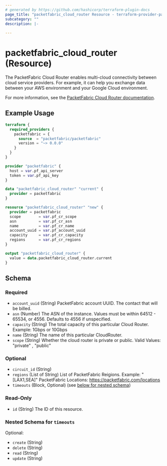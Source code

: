 ```yaml
---
# generated by https://github.com/hashicorp/terraform-plugin-docs
page_title: "packetfabric_cloud_router Resource - terraform-provider-packetfabric"
subcategory: ""
description: |-
  
---
```


# packetfabric_cloud_router (Resource)

The PacketFabric Cloud Router enables multi-cloud connectivity between cloud service providers. For example, it can help you exchange data between your AWS environment and your Google Cloud environment.

For more information, see the [PacketFabric Cloud Router documentation](https://docs.packetfabric.com/cr/overview/).


## Example Usage

```terraform
terraform {
  required_providers {
    packetfabric = {
      source  = "packetfabric/packetfabric"
      version = "~> 0.0.0"
    }
  }
}

provider "packetfabric" {
  host = var.pf_api_server
  token = var.pf_api_key
}

data "packetfabric_cloud_router" "current" {
  provider = packetfabric
}

resource "packetfabric_cloud_router" "new" {
  provider = packetfabric
  scope        = var.pf_cr_scope
  asn          = var.pf_cr_asn
  name         = var.pf_cr_name
  account_uuid = var.pf_account_uuid
  capacity     = var.pf_cr_capacity
  regions      = var.pf_cr_regions
}

output "packetfabric_cloud_router" {
  value = data.packetfabric_cloud_router.current
}
```

<!-- schema generated by tfplugindocs -->
## Schema

### Required

- `account_uuid` (String) PacketFabric account UUID. The contact that will be billed.
- `asn` (Number) The ASN of the instance.
		Values must be within 64512 - 65534, or 4556.
		Defaults to 4556 if unspecified.
- `capacity` (String) The total capacity of this particular Cloud Router.
		Example: 1Gbps or 10Gbps
- `name` (String) The name of this particular CloudRouter.
- `scope` (String) Whether the cloud router is private or public.
		Valid Values: "private" , "public"

### Optional

- `circuit_id` (String)
- `regions` (List of String) List of PacketFabric Reigions.
		Example: "[LAX1,SEA]"
		PacketFabric Locations: https://packetfabric.com/locations
- `timeouts` (Block, Optional) (see [below for nested schema](#nestedblock--timeouts))

### Read-Only

- `id` (String) The ID of this resource.

<a id="nestedblock--timeouts"></a>
### Nested Schema for `timeouts`

Optional:

- `create` (String)
- `delete` (String)
- `read` (String)
- `update` (String)


